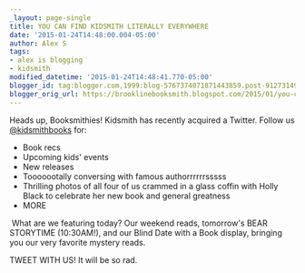 ```yaml
---
_layout: page-single
title: YOU CAN FIND KIDSMITH LITERALLY EVERYWHERE
date: '2015-01-24T14:48:00.004-05:00'
author: Alex S
tags:
- alex is blogging
- kidsmith
modified_datetime: '2015-01-24T14:48:41.770-05:00'
blogger_id: tag:blogger.com,1999:blog-5767374071871443859.post-9127314945144650399
blogger_orig_url: https://brooklinebooksmith.blogspot.com/2015/01/you-can-find-kidsmith-literally.html
---
```

Heads up, Booksmithies! Kidsmith has recently acquired a Twitter. Follow us [@kidsmithbooks](https://twitter.com/kidsmithbooks) for:

*   Book recs
*   Upcoming kids' events
*   New releases
*   Tooooootally conversing with famous authorrrrrrsssss
*   Thrilling photos of all four of us crammed in a glass coffin with Holly Black to celebrate her new book and general greatness
*   MORE

 What are we featuring today? Our weekend reads, tomorrow's BEAR STORYTIME (10:30AM!), and our Blind Date with a Book display, bringing you our very favorite mystery reads.

TWEET WITH US! It will be so rad.